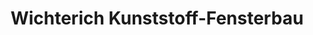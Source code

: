 ---
title: "Wichterich Kunststoff-Fensterbau"
url: /euskirchen/wichterich-kunststoff-fensterbau/
shop: Jalousien
---